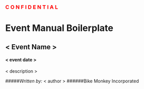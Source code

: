 ### <span style="color:red;">C O N F I D E N T I A L</span>

# Event Manual Boilerplate

## < Event Name >
#### < event date >

< description >


#####_Written by:_ < author >
######Bike Monkey Incorporated

